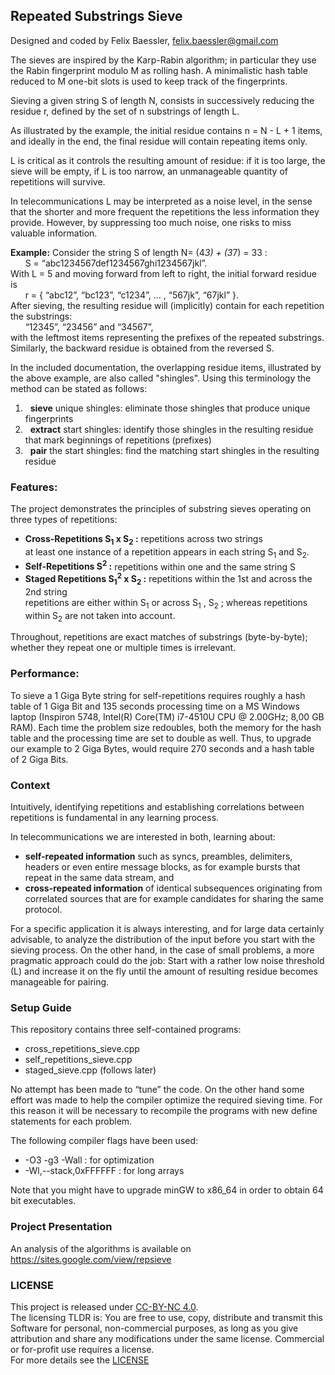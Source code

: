 
Repeated Substrings Sieve
--------------------------

Designed and coded by Felix Baessler, felix.baessler@gmail.com

The sieves are inspired by the Karp-Rabin algorithm; in particular they use the Rabin fingerprint modulo M as rolling hash. A minimalistic hash table reduced to M one-bit slots is used to keep track of the fingerprints. <br/>

Sieving a given string S of length N, consists in successively reducing the residue r, defined by the set of n substrings of length L. <br/>

As illustrated by the example, the initial residue contains n = N - L + 1 items, and ideally in the end, the final residue will contain repeating items only. <br/> 

L is critical as it controls the resulting amount of residue: if it is too large, the sieve will be empty, if L is too narrow, an unmanageable quantity of repetitions will survive. <br/> 

In telecommunications L may be interpreted as a noise level, in the sense that the shorter and more frequent the repetitions the less information they provide. However, by suppressing too much noise, one risks to miss valuable information. <br/> 

**Example:** Consider the string S of length N= (4*3) + (3*7) = 33 : <br/>
&nbsp; &nbsp; &nbsp;  	S = “abc1234567def1234567ghi1234567jkl”. <br/>
With L = 5 and moving forward from left to right, the initial forward residue is <br/>
&nbsp; &nbsp; &nbsp;  	r = { “abc12”, “bc123”, “c1234”,  … , “567jk”, “67jkl” }. <br/>
After sieving, the resulting residue will (implicitly) contain for each repetition the substrings: <br/>
&nbsp; &nbsp; &nbsp;    “12345”, “23456” and “34567”, <br/>
with the leftmost items representing the prefixes of the repeated substrings. <br/>
Similarly, the backward residue is obtained from the reversed S. <br/>

In the included documentation, the overlapping residue items, illustrated by the above example, are also called "shingles". Using this terminology the method can be stated as follows: <br/>

1. &nbsp;	**sieve** unique shingles: eliminate those shingles that produce unique fingerprints <br/>
2. &nbsp;	**extract** start shingles: identify those shingles in the resulting residue that mark beginnings of repetitions (prefixes) <br/>
3. &nbsp;	**pair** the start shingles: find the matching start shingles in the resulting residue <br/>


### Features:

The project demonstrates the principles of substring sieves operating on three types of repetitions: <br/>
- **Cross-Repetitions	S<sub>1</sub> x S<sub>2</sub> :** 	repetitions across two strings <br/>
at least one instance of a repetition appears in each string S<sub>1</sub> and S<sub>2</sub>. <br/>
- **Self-Repetitions 	S<sup>2</sup> :** 		repetitions within one and the same string S <br/>
- **Staged Repetitions	S<sub>1</sub><sup>2</sup> x S<sub>2</sub> :** 	repetitions within the 1st and across the 2nd string <br/>
repetitions are either within S<sub>1</sub> or across S<sub>1</sub> , S<sub>2</sub> ; whereas repetitions within S<sub>2</sub> are not taken into account. <br/>

Throughout, repetitions are exact matches of substrings (byte-by-byte); whether they repeat one or multiple times is irrelevant. <br/>

### Performance:
To sieve a 1 Giga Byte string for self-repetitions requires roughly a hash table of 1 Giga Bit and 135 seconds processing time on a MS Windows laptop (Inspiron 5748, Intel(R) Core(TM) i7-4510U CPU @ 2.00GHz; 8,00 GB RAM). Each time the problem size redoubles, both the memory for the hash table and the processing time are set to double as well. Thus, to upgrade our example to 2 Giga Bytes, would require 270 seconds and a hash table of 2 Giga Bits.

### Context
Intuitively, identifying repetitions and establishing correlations between repetitions is fundamental in any learning process.  <br/>

In telecommunications we are interested in both, learning about:  <br/>

 - **self-repeated information** such as syncs, preambles, delimiters, headers or even entire message blocks, as for example bursts that repeat in the same data stream, and <br/> 
 - **cross-repeated information** of identical subsequences originating from correlated sources that are for example candidates for sharing the same protocol.<br/>

For a specific application it is always interesting, and for large data certainly advisable, to analyze the distribution of the input before you start with the sieving process. On the other hand, in the case of small problems, a more pragmatic approach could do the job:
Start with a rather low noise threshold (L) and increase it on the fly until the amount of resulting residue becomes manageable for pairing.<br/> 

### Setup Guide
This repository contains three self-contained programs:
- cross_repetitions_sieve.cpp
- self_repetitions_sieve.cpp
- staged_sieve.cpp  (follows later) <br/>

No attempt has been made to “tune” the code. On the other hand some effort was made to help the compiler optimize the required sieving time. For this reason it will be necessary to recompile the programs with new define statements for each problem. <br/>

The following compiler flags have been used:
-	-O3 -g3 -Wall         		: for optimization
-	-Wl,--stack,0xFFFFFF  	: for long arrays  <br/>

Note that you might have to upgrade minGW to x86_64 in order to obtain 64 bit executables.  <br/>

### Project Presentation
An analysis of the algorithms is available on https://sites.google.com/view/repsieve

### LICENSE
This project is released under [CC-BY-NC 4.0](https://creativecommons.org/licenses/by-nc/4.0/).<br/>
The licensing TLDR is: You are free to use, copy, distribute and transmit this Software for personal, non-commercial purposes, as long as you give attribution and share any modifications under the same license. Commercial or for-profit use requires a license. <br/>
For more details see the [LICENSE](https://github.com/ookraw/OOK-Raw-Data-Receiver/blob/master/LICENSE)

